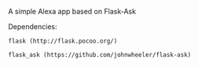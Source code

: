 A simple Alexa app based on Flask-Ask

Dependencies:

    flask (http://flask.pocoo.org/)
  
    flask_ask (https://github.com/johnwheeler/flask-ask)
